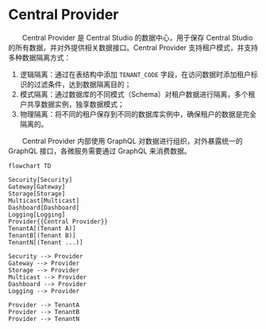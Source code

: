 # Central Provider
&emsp;&emsp;Central Provider 是 Central Studio 的数据中心，用于保存 Central Studio 的所有数据，并对外提供相关数据接口。Central Provider 支持租户模式，并支持多种数据隔离方式：

1. 逻辑隔离：通过在表结构中添加 `TENANT_CODE` 字段，在访问数据时添加租户标识的过滤条件，达到数据隔离目的；
2. 模式隔离：通过数据库的不同模式（Schema）对租户数据进行隔离，多个租户共享数据实例，独享数据模式；
3. 物理隔离：将不同的租户保存到不同的数据库实例中，确保租户的数据是完全隔离的。

&emsp;&emsp;Central Provider 内部使用 GraphQL 对数据进行组织，对外暴露统一的 GraphQL 接口，各微服务需要通过 GraphQL 来消费数据。

```mermaid
flowchart TD

Security[Security]
Gateway[Gateway]
Storage[Storage]
Multicast[Multicast]
Dashboard[Dashboard]
Logging[Logging]
Provider{{Central Provider}}
TenantA[(Tenant A)]
TenantB[(Tenant B)]
TenantN[(Tenant ...)]

Security --> Provider
Gateway --> Provider
Storage --> Provider
Multicast --> Provider
Dashboard --> Provider
Logging --> Provider

Provider --> TenantA
Provider --> TenantB
Provider --> TenantN
```